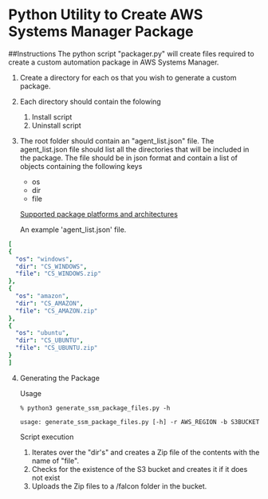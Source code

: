 # Python Utility to Create AWS Systems Manager Package

##Instructions
The python script "packager.py" will create files required to create a custom automation package in AWS Systems Manager. 

1) Create a directory for each os that you wish to generate a custom package. 

2) Each directory should contain the folowing
    1) Install script
    2) Uninstall script

3) The root folder should contain an "agent_list.json" file. The agent_list.json file should list all the directories 
    that will be included in the package.
    The file should be in json format and contain a list of objects containing the following keys 
    * os
    * dir
    * file
 
    [Supported package platforms and architectures](https://docs.aws.amazon.com/systems-manager/latest/userguide/distributor.html#what-is-a-package-platforms)

    An example 'agent_list.json' file. 
  ```yaml
[
  {
    "os": "windows",
    "dir": "CS_WINDOWS",
    "file": "CS_WINDOWS.zip"
  },
  {
    "os": "amazon",
    "dir": "CS_AMAZON",
    "file": "CS_AMAZON.zip"
  },
  {
    "os": "ubuntu",
    "dir": "CS_UBUNTU",
    "file": "CS_UBUNTU.zip"
  }
]
  ```

4) Generating the Package 
   
   Usage
    ```code
    % python3 generate_ssm_package_files.py -h 

    usage: generate_ssm_package_files.py [-h] -r AWS_REGION -b S3BUCKET
   ```
    Script execution
    
    1) Iterates over the "dir's" and creates a Zip file of the contents with the name of "file".
    2) Checks for the existence of the S3 bucket and creates it if it does not exist
    3) Uploads the Zip files to a /falcon folder in the bucket.
    
    




